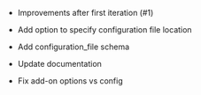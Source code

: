 - Improvements after first iteration (#1)

* Add option to specify configuration file location

* Add configuration_file schema

* Update documentation

* Fix add-on options vs config
